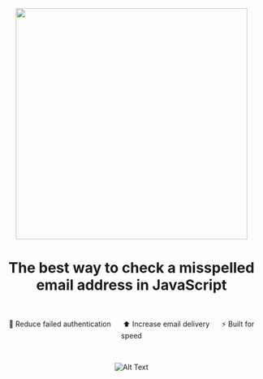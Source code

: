 <p align="center">
    <picture>
      <source media="(prefers-color-scheme: dark)" srcset="https://open-source.zootools.co/email-spell-checker/logo_email-spell-checker.png?raw=true" />
      <img src="https://open-source.zootools.co/email-spell-checker/logo_email-spell-checker.png?raw=true" width="456px" />
    </picture>
  </a>
</p>
<h1 align="center">The best way to check a misspelled email address in JavaScript</h1>

<br/>

<p align="center">
  🔐 Reduce failed authentication &nbsp;&nbsp;&nbsp;&nbsp; ⬆️ Increase email delivery &nbsp;&nbsp;&nbsp;&nbsp; ⚡️ Built for speed
</p>

<br/>

<p align="center">
  <img src="https://open-source.zootools.co/email-spell-checker/2022_10_22_demo_version_2_looped.gif" alt="Alt Text">
</p>

<br/>



